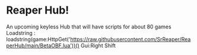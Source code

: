 # Reaper Hub! 
An upcoming keyless Hub that will have scripts for about 80 games
Loadstring : loadstring(game:HttpGet('https://raw.githubusercontent.com/SrReaper/ReaperHub/main/BetaOBF.lua'))()
Gui:Right Shift
